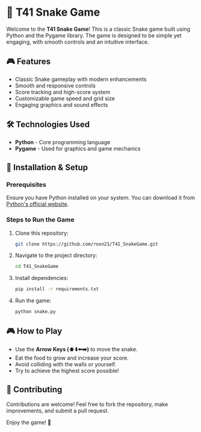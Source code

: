 # 🐍 T41 Snake Game

Welcome to the **T41 Snake Game**! This is a classic Snake game built using Python and the Pygame library. The game is designed to be simple yet engaging, with smooth controls and an intuitive interface.

## 🎮 Features

- Classic Snake gameplay with modern enhancements
- Smooth and responsive controls
- Score tracking and high-score system
- Customizable game speed and grid size
- Engaging graphics and sound effects

## 🛠️ Technologies Used

- **Python** - Core programming language
- **Pygame** - Used for graphics and game mechanics

## 🚀 Installation & Setup

### Prerequisites
Ensure you have Python installed on your system. You can download it from [Python's official website](https://www.python.org/downloads/).

### Steps to Run the Game
1. Clone this repository:
   ```bash
   git clone https://github.com/roxn21/T41_SnakeGame.git
   ```
2. Navigate to the project directory:
   ```bash
   cd T41_SnakeGame
   ```
3. Install dependencies:
   ```bash
   pip install -r requirements.txt
   ```
4. Run the game:
   ```bash
   python snake.py
   ```

## 🎮 How to Play
- Use the **Arrow Keys (⬆️⬇️⬅️➡️)** to move the snake.
- Eat the food to grow and increase your score.
- Avoid colliding with the walls or yourself.
- Try to achieve the highest score possible!


## 🤝 Contributing
Contributions are welcome! Feel free to fork the repository, make improvements, and submit a pull request.

Enjoy the game! 🎉

